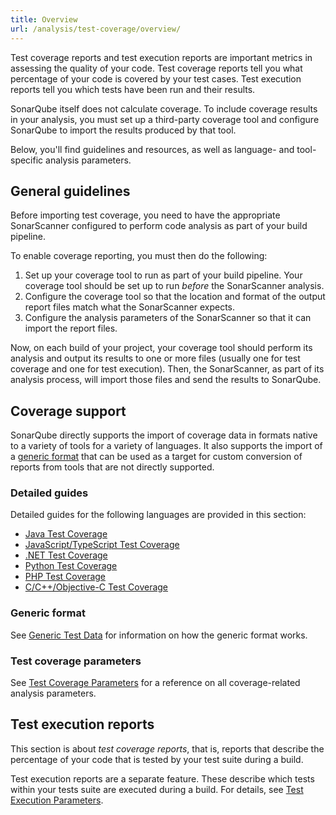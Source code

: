 ```yaml
---
title: Overview
url: /analysis/test-coverage/overview/
---
```


Test coverage reports and test execution reports are important metrics in assessing the quality of your code.
Test coverage reports tell you what percentage of your code is covered by your test cases.
Test execution reports tell you which tests have been run and their results.

SonarQube itself does not calculate coverage.
To include coverage results in your analysis, you must set up a third-party coverage tool and configure SonarQube to import the results produced by that tool.

Below, you'll find guidelines and resources, as well as language- and tool-specific analysis parameters. 


## General guidelines

Before importing test coverage, you need to have the appropriate SonarScanner configured to perform code analysis as part of your build pipeline.

To enable coverage reporting, you must then do the following:

1. Set up your coverage tool to run as part of your build pipeline.
   Your coverage tool should be set up to run _before_ the SonarScanner analysis.
2. Configure the coverage tool so that the location and format of the output report files match what the SonarScanner expects.
3. Configure the analysis parameters of the SonarScanner so that it can import the report files.

Now, on each build of your project, your coverage tool should perform its analysis and output its results to one or more files (usually one for test coverage and one for test execution).
Then, the SonarScanner, as part of its analysis process, will import those files and send the results to SonarQube.


## Coverage support

SonarQube directly supports the import of coverage data in formats native to a variety of tools for a variety of languages. It also supports the import of a [generic format](/analysis/test-coverage/generic-test/) that can be used as a target for custom conversion of reports from tools that are not directly supported.


### Detailed guides

Detailed guides for the following languages are provided in this section:

* [Java Test Coverage](/analysis/test-coverage/java-test-coverage/)
* [JavaScript/TypeScript Test Coverage](/analysis/test-coverage/javascript-typescript-test-coverage/)
* [.NET Test Coverage](/analysis/test-coverage/dotnet-test-coverage/)
* [Python Test Coverage](/analysis/test-coverage/python-test-coverage/)
* [PHP Test Coverage](/analysis/test-coverage/php-test-coverage/)
* [C/C++/Objective-C Test Coverage](/analysis/test-coverage/c-family-test-coverage/)


### Generic format

See [Generic Test Data](/analysis/test-coverage/generic-test/) for information on how the generic format works.


### Test coverage parameters

See [Test Coverage Parameters](/analysis/test-coverage/test-coverage-parameters/) for a reference on all coverage-related analysis parameters.


## Test execution reports

This section is about _test coverage reports_, that is, reports that describe the percentage of your code that is tested by your test suite during a build.

Test execution reports are a separate feature.
These describe which tests within your tests suite are executed during a build.
For details, see [Test Execution Parameters](/analysis/test-coverage/test-execution-parameters/).
